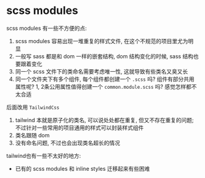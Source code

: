 # scss modules

scss modules 有一些不方便的点:

1. scss modules 容易出现一堆重复的样式文件, 在这个不规范的项目里尤为明显
2. 一般写 sass 都是和 dom 一样的嵌套结构, dom 结构变化的时候, sass 结构也要跟着变化
3. 同一个 scss 文件下的类命名需要考虑唯一性, 这就导致有些类名又臭又长
4. 同一个文件夹下有多个组件, 每个组件都创建一个 `.scss` 吗? 组件有部分共用属性呢? 1, 2条公用属性值得创建一个 `common.module.scss` 吗? 感觉怎样都不太合适

后面改用 `TailwindCss` 

1. tailwind 本就是原子化的类名, 可以说处处都在重复, 但又不存在重复的问题; 不过针对一些常用的项目通用的样式可以封装样式组件
2. 类名跟随 dom
3. 没有命名问题, 不过也会出现类名超长的情况

tailwind也有一些不太好的地方:

- 已有的 scss modules 和 inline styles 迁移起来有些困难